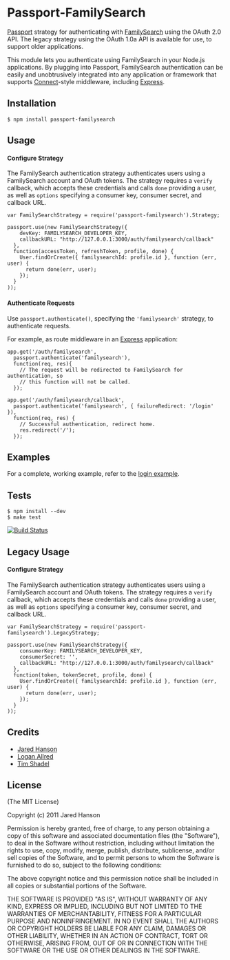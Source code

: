 # Passport-FamilySearch

[Passport](http://passportjs.org/) strategy for authenticating with [FamilySearch](http://familysearch.org)
using the OAuth 2.0 API. The legacy strategy using the OAuth 1.0a API is
available for use, to support older applications.

This module lets you authenticate using FamilySearch in your Node.js
applications.  By plugging into Passport, FamilySearch authentication can be
easily and unobtrusively integrated into any application or framework that
supports [Connect](http://www.senchalabs.org/connect/)-style middleware,
including [Express](http://expressjs.com/).

## Installation

    $ npm install passport-familysearch

## Usage

#### Configure Strategy

The FamilySearch authentication strategy authenticates users using a
FamilySearch account and OAuth tokens.  The strategy requires a `verify`
callback, which accepts these credentials and calls `done` providing a user, as
well as `options` specifying a consumer key, consumer secret, and callback URL.

    var FamilySearchStrategy = require('passport-familysearch').Strategy;

    passport.use(new FamilySearchStrategy({
        devKey: FAMILYSEARCH_DEVELOPER_KEY,
        callbackURL: "http://127.0.0.1:3000/auth/familysearch/callback"
      },
      function(accessToken, refreshToken, profile, done) {
        User.findOrCreate({ familysearchId: profile.id }, function (err, user) {
          return done(err, user);
        });
      }
    ));

#### Authenticate Requests

Use `passport.authenticate()`, specifying the `'familysearch'` strategy, to
authenticate requests.

For example, as route middleware in an [Express](http://expressjs.com/)
application:

    app.get('/auth/familysearch',
      passport.authenticate('familysearch'),
      function(req, res){
        // The request will be redirected to FamilySearch for authentication, so
        // this function will not be called.
      });
    
    app.get('/auth/familysearch/callback', 
      passport.authenticate('familysearch', { failureRedirect: '/login' }),
      function(req, res) {
        // Successful authentication, redirect home.
        res.redirect('/');
      });

## Examples

For a complete, working example, refer to the [login example](https://github.com/jaredhanson/passport-familysearch/tree/master/examples/login).

## Tests

    $ npm install --dev
    $ make test

[![Build Status](https://secure.travis-ci.org/jaredhanson/passport-familysearch.png)](http://travis-ci.org/jaredhanson/passport-familysearch)

## Legacy Usage

#### Configure Strategy

The FamilySearch authentication strategy authenticates users using a
FamilySearch account and OAuth tokens.  The strategy requires a `verify`
callback, which accepts these credentials and calls `done` providing a user, as
well as `options` specifying a consumer key, consumer secret, and callback URL.

    var FamilySearchStrategy = require('passport-familysearch').LegacyStrategy;

    passport.use(new FamilySearchStrategy({
        consumerKey: FAMILYSEARCH_DEVELOPER_KEY,
        consumerSecret: '',
        callbackURL: "http://127.0.0.1:3000/auth/familysearch/callback"
      },
      function(token, tokenSecret, profile, done) {
        User.findOrCreate({ familysearchId: profile.id }, function (err, user) {
          return done(err, user);
        });
      }
    ));

## Credits

  - [Jared Hanson](http://github.com/jaredhanson)
  - [Logan Allred](http://github.com/redbugz)
  - [Tim Shadel](http://github.com/timshadel)

## License

(The MIT License)

Copyright (c) 2011 Jared Hanson

Permission is hereby granted, free of charge, to any person obtaining a copy of
this software and associated documentation files (the "Software"), to deal in
the Software without restriction, including without limitation the rights to
use, copy, modify, merge, publish, distribute, sublicense, and/or sell copies of
the Software, and to permit persons to whom the Software is furnished to do so,
subject to the following conditions:

The above copyright notice and this permission notice shall be included in all
copies or substantial portions of the Software.

THE SOFTWARE IS PROVIDED "AS IS", WITHOUT WARRANTY OF ANY KIND, EXPRESS OR
IMPLIED, INCLUDING BUT NOT LIMITED TO THE WARRANTIES OF MERCHANTABILITY, FITNESS
FOR A PARTICULAR PURPOSE AND NONINFRINGEMENT. IN NO EVENT SHALL THE AUTHORS OR
COPYRIGHT HOLDERS BE LIABLE FOR ANY CLAIM, DAMAGES OR OTHER LIABILITY, WHETHER
IN AN ACTION OF CONTRACT, TORT OR OTHERWISE, ARISING FROM, OUT OF OR IN
CONNECTION WITH THE SOFTWARE OR THE USE OR OTHER DEALINGS IN THE SOFTWARE.
